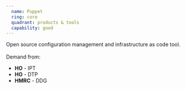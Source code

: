 ```yaml
---
  name: Puppet
  ring: core
  quadrant: products & tools
  capability: good
---
```

Open source configuration management and infrastructure as code tool.
<br/><br/>Demand from: <ul><li><strong>HO</strong> - IPT</li><li><strong>HO</strong> - DTP</li><li><strong>HMRC</strong> - DDG</li></ul>
